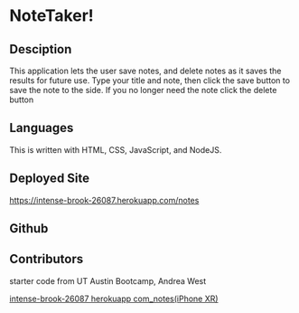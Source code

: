 # NoteTaker!

## Desciption
This application lets the user save notes, and delete notes as it saves the results for future use. Type your title and note, then click the save button to save the note to the side. If you no longer need the note click the delete button

## Languages
This is written with HTML, CSS, JavaScript, and NodeJS.

## Deployed Site
https://intense-brook-26087.herokuapp.com/notes

## Github

## Contributors
 starter code from UT Austin Bootcamp, Andrea West

[intense-brook-26087 herokuapp com_notes(iPhone XR)](https://user-images.githubusercontent.com/100632883/172454050-e25f220b-195e-4d41-8f6f-c1c109f16308.png)
